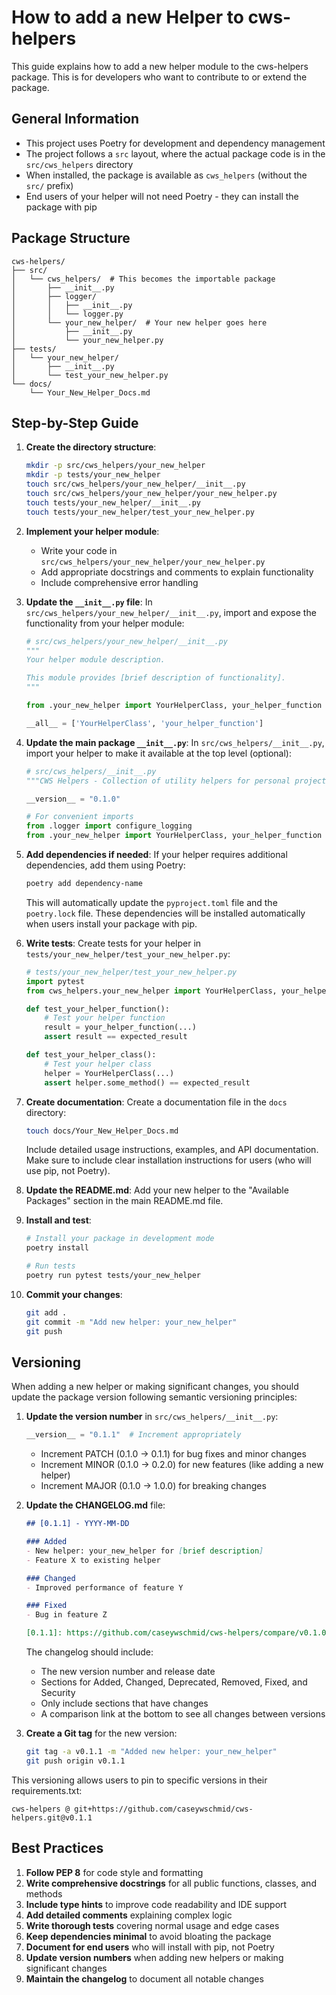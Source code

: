 # How to add a new Helper to cws-helpers

This guide explains how to add a new helper module to the cws-helpers package. This is for developers who want to contribute to or extend the package.

## General Information

- This project uses Poetry for development and dependency management
- The project follows a `src` layout, where the actual package code is in the `src/cws_helpers` directory
- When installed, the package is available as `cws_helpers` (without the `src/` prefix)
- End users of your helper will not need Poetry - they can install the package with pip

## Package Structure

```
cws-helpers/
├── src/
│   └── cws_helpers/  # This becomes the importable package
│       ├── __init__.py
│       ├── logger/
│       │   ├── __init__.py
│       │   └── logger.py
│       └── your_new_helper/  # Your new helper goes here
│           ├── __init__.py
│           └── your_new_helper.py
├── tests/
│   └── your_new_helper/
│       ├── __init__.py
│       └── test_your_new_helper.py
└── docs/
    └── Your_New_Helper_Docs.md
```

## Step-by-Step Guide

1. **Create the directory structure**:
   ```bash
   mkdir -p src/cws_helpers/your_new_helper
   mkdir -p tests/your_new_helper
   touch src/cws_helpers/your_new_helper/__init__.py
   touch src/cws_helpers/your_new_helper/your_new_helper.py
   touch tests/your_new_helper/__init__.py
   touch tests/your_new_helper/test_your_new_helper.py
   ```

2. **Implement your helper module**:
   - Write your code in `src/cws_helpers/your_new_helper/your_new_helper.py`
   - Add appropriate docstrings and comments to explain functionality
   - Include comprehensive error handling

3. **Update the `__init__.py` file**:
   In `src/cws_helpers/your_new_helper/__init__.py`, import and expose the functionality from your helper module:
   ```python
   # src/cws_helpers/your_new_helper/__init__.py
   """
   Your helper module description.
   
   This module provides [brief description of functionality].
   """
   
   from .your_new_helper import YourHelperClass, your_helper_function
   
   __all__ = ['YourHelperClass', 'your_helper_function']
   ```

4. **Update the main package `__init__.py`**:
   In `src/cws_helpers/__init__.py`, import your helper to make it available at the top level (optional):
   ```python
   # src/cws_helpers/__init__.py
   """CWS Helpers - Collection of utility helpers for personal projects."""
   
   __version__ = "0.1.0"
   
   # For convenient imports
   from .logger import configure_logging
   from .your_new_helper import YourHelperClass, your_helper_function
   ```

5. **Add dependencies if needed**:
   If your helper requires additional dependencies, add them using Poetry:
   ```bash
   poetry add dependency-name
   ```
   This will automatically update the `pyproject.toml` file and the `poetry.lock` file. These dependencies will be installed automatically when users install your package with pip.

6. **Write tests**:
   Create tests for your helper in `tests/your_new_helper/test_your_new_helper.py`:
   ```python
   # tests/your_new_helper/test_your_new_helper.py
   import pytest
   from cws_helpers.your_new_helper import YourHelperClass, your_helper_function
   
   def test_your_helper_function():
       # Test your helper function
       result = your_helper_function(...)
       assert result == expected_result
   
   def test_your_helper_class():
       # Test your helper class
       helper = YourHelperClass(...)
       assert helper.some_method() == expected_result
   ```

7. **Create documentation**:
   Create a documentation file in the `docs` directory:
   ```bash
   touch docs/Your_New_Helper_Docs.md
   ```
   Include detailed usage instructions, examples, and API documentation. Make sure to include clear installation instructions for users (who will use pip, not Poetry).

8. **Update the README.md**:
   Add your new helper to the "Available Packages" section in the main README.md file.

9. **Install and test**:
   ```bash
   # Install your package in development mode
   poetry install
   
   # Run tests
   poetry run pytest tests/your_new_helper
   ```

10. **Commit your changes**:
    ```bash
    git add .
    git commit -m "Add new helper: your_new_helper"
    git push
    ```

## Versioning

When adding a new helper or making significant changes, you should update the package version following semantic versioning principles:

1. **Update the version number** in `src/cws_helpers/__init__.py`:
   ```python
   __version__ = "0.1.1"  # Increment appropriately
   ```

   - Increment PATCH (0.1.0 → 0.1.1) for bug fixes and minor changes
   - Increment MINOR (0.1.0 → 0.2.0) for new features (like adding a new helper)
   - Increment MAJOR (0.1.0 → 1.0.0) for breaking changes

2. **Update the CHANGELOG.md** file:
   ```markdown
   ## [0.1.1] - YYYY-MM-DD
   
   ### Added
   - New helper: your_new_helper for [brief description]
   - Feature X to existing helper
   
   ### Changed
   - Improved performance of feature Y
   
   ### Fixed
   - Bug in feature Z
   
   [0.1.1]: https://github.com/caseywschmid/cws-helpers/compare/v0.1.0...v0.1.1
   ```

   The changelog should include:
   - The new version number and release date
   - Sections for Added, Changed, Deprecated, Removed, Fixed, and Security
   - Only include sections that have changes
   - A comparison link at the bottom to see all changes between versions

3. **Create a Git tag** for the new version:
   ```bash
   git tag -a v0.1.1 -m "Added new helper: your_new_helper"
   git push origin v0.1.1
   ```

This versioning allows users to pin to specific versions in their requirements.txt:
```
cws-helpers @ git+https://github.com/caseywschmid/cws-helpers.git@v0.1.1
```

## Best Practices

1. **Follow PEP 8** for code style and formatting
2. **Write comprehensive docstrings** for all public functions, classes, and methods
3. **Include type hints** to improve code readability and IDE support
4. **Add detailed comments** explaining complex logic
5. **Write thorough tests** covering normal usage and edge cases
6. **Keep dependencies minimal** to avoid bloating the package
7. **Document for end users** who will install with pip, not Poetry
8. **Update version numbers** when adding new helpers or making significant changes
9. **Maintain the changelog** to document all notable changes
